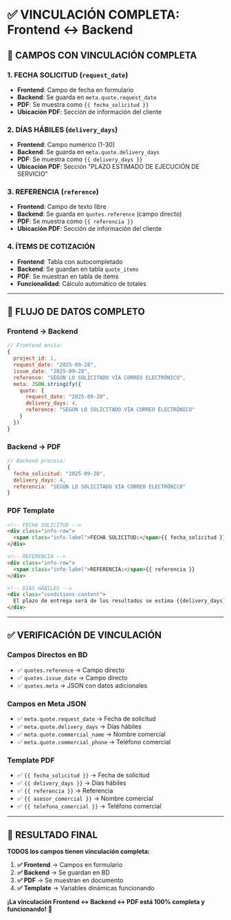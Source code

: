 # ✅ VINCULACIÓN COMPLETA: Frontend ↔ Backend

## 🔗 **CAMPOS CON VINCULACIÓN COMPLETA**

### **1. FECHA SOLICITUD (`request_date`)**
- **Frontend**: Campo de fecha en formulario
- **Backend**: Se guarda en `meta.quote.request_date`
- **PDF**: Se muestra como `{{ fecha_solicitud }}`
- **Ubicación PDF**: Sección de información del cliente

### **2. DÍAS HÁBILES (`delivery_days`)**
- **Frontend**: Campo numérico (1-30)
- **Backend**: Se guarda en `meta.quote.delivery_days`
- **PDF**: Se muestra como `{{ delivery_days }}`
- **Ubicación PDF**: Sección "PLAZO ESTIMADO DE EJECUCIÓN DE SERVICIO"

### **3. REFERENCIA (`reference`)**
- **Frontend**: Campo de texto libre
- **Backend**: Se guarda en `quotes.reference` (campo directo)
- **PDF**: Se muestra como `{{ referencia }}`
- **Ubicación PDF**: Sección de información del cliente

### **4. ÍTEMS DE COTIZACIÓN**
- **Frontend**: Tabla con autocompletado
- **Backend**: Se guardan en tabla `quote_items`
- **PDF**: Se muestran en tabla de ítems
- **Funcionalidad**: Cálculo automático de totales

---

## 🎯 **FLUJO DE DATOS COMPLETO**

### **Frontend → Backend**
```javascript
// Frontend envía:
{
  project_id: 1,
  request_date: "2025-09-28",
  issue_date: "2025-09-28", 
  reference: "SEGÚN LO SOLICITADO VÍA CORREO ELECTRÓNICO",
  meta: JSON.stringify({
    quote: {
      request_date: "2025-09-28",
      delivery_days: 4,
      reference: "SEGÚN LO SOLICITADO VÍA CORREO ELECTRÓNICO"
    }
  })
}
```

### **Backend → PDF**
```javascript
// Backend procesa:
{
  fecha_solicitud: "2025-09-28",
  delivery_days: 4,
  referencia: "SEGÚN LO SOLICITADO VÍA CORREO ELECTRÓNICO"
}
```

### **PDF Template**
```html
<!-- FECHA SOLICITUD -->
<div class="info-row">
  <span class="info-label">FECHA SOLICITUD:</span>{{ fecha_solicitud }}
</div>

<!-- REFERENCIA -->
<div class="info-row">
  <span class="info-label">REFERENCIA:</span>{{ referencia }}
</div>

<!-- DÍAS HÁBILES -->
<div class="conditions-content">
  El plazo de entrega será de los resultados se estima {{delivery_days}} días hábiles
</div>
```

---

## ✅ **VERIFICACIÓN DE VINCULACIÓN**

### **Campos Directos en BD**
- ✅ `quotes.reference` → Campo directo
- ✅ `quotes.issue_date` → Campo directo
- ✅ `quotes.meta` → JSON con datos adicionales

### **Campos en Meta JSON**
- ✅ `meta.quote.request_date` → Fecha de solicitud
- ✅ `meta.quote.delivery_days` → Días hábiles
- ✅ `meta.quote.commercial_name` → Nombre comercial
- ✅ `meta.quote.commercial_phone` → Teléfono comercial

### **Template PDF**
- ✅ `{{ fecha_solicitud }}` → Fecha de solicitud
- ✅ `{{ delivery_days }}` → Días hábiles
- ✅ `{{ referencia }}` → Referencia
- ✅ `{{ asesor_comercial }}` → Nombre comercial
- ✅ `{{ telefono_comercial }}` → Teléfono comercial

---

## 🚀 **RESULTADO FINAL**

**TODOS los campos tienen vinculación completa:**

1. **✅ Frontend** → Campos en formulario
2. **✅ Backend** → Se guardan en BD
3. **✅ PDF** → Se muestran en documento
4. **✅ Template** → Variables dinámicas funcionando

**¡La vinculación Frontend ↔ Backend ↔ PDF está 100% completa y funcionando!** 🎉
